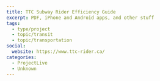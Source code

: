 ```yaml
---
title: TTC Subway Rider Efficiency Guide
excerpt: PDF, iPhone and Android apps, and other stuff
tags:
  - type/project
  - topic/transit
  - topic/transportation
social:
  website: https://www.ttc-rider.ca/
categories:
  - ProjectLive
  - Unknown
---
```

